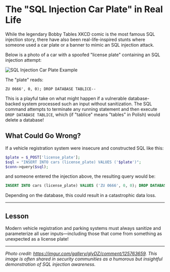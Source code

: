 # The "SQL Injection Car Plate" in Real Life

While the legendary Bobby Tables XKCD comic is the most famous SQL injection story, there have also been real-life-inspired stunts where someone used a car plate or a banner to mimic an SQL injection attack.

Below is a photo of a car with a spoofed "license plate" containing an SQL injection attempt:

![SQL Injection Car Plate Example](https://i.imgur.com/DHJMh2P.jpeg)

The "plate" reads:
```
ZU 0666', 0, 0); DROP DATABASE TABLICE--
```
This is a playful take on what might happen if a vulnerable database-backed system processed such an input without sanitization. The SQL command attempts to terminate any running statement and then execute `DROP DATABASE TABLICE`, which (if "tablice" means "tables" in Polish) would delete a database!

## What Could Go Wrong?

If a vehicle registration system were insecure and constructed SQL like this:

```php
$plate = $_POST['license_plate'];
$sql = "INSERT INTO cars (license_plate) VALUES ('$plate')";
$conn->query($sql);
```

and someone entered the injection above, the resulting query would be:

```sql
INSERT INTO cars (license_plate) VALUES ('ZU 0666', 0, 0); DROP DATABASE TABLICE--')
```

Depending on the database, this could result in a catastrophic data loss.

---

## Lesson

Modern vehicle registration and parking systems must always sanitize and parameterize all user inputs—including those that come from something as unexpected as a license plate!

---

*Photo credit: https://imgur.com/gallery/glyDZ/comment/125763659. This image is often shared in security communities as a humorous but insightful demonstration of SQL injection awareness.*
